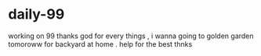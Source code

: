 # daily-99
working on 99
thanks god for every things , i wanna going to golden garden tomoroww for backyard at home . help for the best thnks
